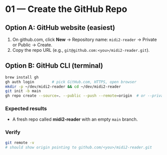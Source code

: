 # 01 — Create the GitHub Repo

## Option A: GitHub website (easiest)
1) On github.com, click **New** → Repository name: `midi2-reader` → Private or Public → Create.
2) Copy the repo URL (e.g., `git@github.com:<you>/midi2-reader.git`).

## Option B: GitHub CLI (terminal)
```bash
brew install gh
gh auth login        # pick GitHub.com, HTTPS, open browser
mkdir -p ~/dev/midi2-reader && cd ~/dev/midi2-reader
git init -b main
gh repo create --source=. --public --push --remote=origin  # or --private
```

### Expected results
- A fresh repo called **midi2-reader** with an empty `main` branch.

### Verify
```bash
git remote -v
# should show origin pointing to github.com/<you>/midi2-reader.git
```
